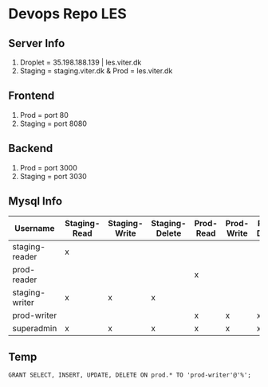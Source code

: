 # Devops Repo LES

## Server Info
1. Droplet = 35.198.188.139 | les.viter.dk
2. Staging = staging.viter.dk & Prod = les.viter.dk

## Frontend
1. Prod = port 80
2. Staging = port 8080

## Backend
1. Prod = port 3000
2. Staging = port 3030

## Mysql Info
| Username       | Staging-Read | Staging-Write | Staging-Delete | Prod-Read | Prod-Write | Prod-Delete | Admin Stuff |
|----------------|--------------|---------------|----------------|-----------|------------|-------------|-------------|
| staging-reader | x            |               |                |           |            |             |             |
| prod-reader    |              |               |                | x         |            |             |             |
| staging-writer | x            | x             | x              |           |            |             |             |
| prod-writer    |              |               |                | x         | x          | x           |             |
| superadmin     | x            | x             | x              | x         | x          | x           | x           |

## Temp 
`GRANT SELECT, INSERT, UPDATE, DELETE ON prod.* TO 'prod-writer'@'%'; `

